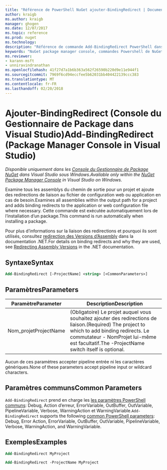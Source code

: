```yaml
---
title: "Référence de PowerShell NuGet ajouter-BindingRedirect | Documents Microsoft"
author: kraigb
ms.author: kraigb
manager: ghogen
ms.date: 12/07/2017
ms.topic: reference
ms.prod: nuget
ms.technology: 
description: "Référence de commande Add-BindingRedirect PowerShell dans la Console du Gestionnaire de Package NuGet dans Visual Studio."
keywords: "NuGet package manager console, commandes Powershell de NuGet, référence NuGet Powershell, Add-BindingRedirect"
ms.reviewer:
- karann-msft
- unniravindranathan
ms.openlocfilehash: 41f27d7a1b6b363a562f26590b220d9e11e944f1
ms.sourcegitcommit: 7969f6cd94eccfee5b62031bb404422139ccc383
ms.translationtype: MT
ms.contentlocale: fr-FR
ms.lasthandoff: 02/20/2018
---
```

# <a name="add-bindingredirect-package-manager-console-in-visual-studio"></a><span data-ttu-id="a785d-104">Ajouter-BindingRedirect (Console du Gestionnaire de Package dans Visual Studio)</span><span class="sxs-lookup"><span data-stu-id="a785d-104">Add-BindingRedirect (Package Manager Console in Visual Studio)</span></span>

<span data-ttu-id="a785d-105">*Disponible uniquement dans les [Console du Gestionnaire de Package NuGet](package-manager-console.md) dans Visual Studio sous Windows.*</span><span class="sxs-lookup"><span data-stu-id="a785d-105">*Available only within the [NuGet Package Manager Console](package-manager-console.md) in Visual Studio on Windows.*</span></span>

<span data-ttu-id="a785d-106">Examine tous les assemblys du chemin de sortie pour un projet et ajoute des redirections de liaison au fichier de configuration web ou application en cas de besoin.</span><span class="sxs-lookup"><span data-stu-id="a785d-106">Examines all assemblies within the output path for a project and adds binding redirects to the application or web configuration file where necessary.</span></span> <span data-ttu-id="a785d-107">Cette commande est exécutée automatiquement lors de l’installation d’un package.</span><span class="sxs-lookup"><span data-stu-id="a785d-107">This command is run automatically when installing a package.</span></span>

<span data-ttu-id="a785d-108">Pour plus d’informations sur la liaison des redirections et pourquoi ils sont utilisés, consultez [redirection des Versions d’Assembly](/dotnet/framework/configure-apps/redirect-assembly-versions) dans la documentation .NET.</span><span class="sxs-lookup"><span data-stu-id="a785d-108">For details on binding redirects and why they are used, see [Redirecting Assembly Versions](/dotnet/framework/configure-apps/redirect-assembly-versions) in the .NET documentation.</span></span>

## <a name="syntax"></a><span data-ttu-id="a785d-109">Syntaxe</span><span class="sxs-lookup"><span data-stu-id="a785d-109">Syntax</span></span>

```ps
Add-BindingRedirect [-ProjectName] <string> [<CommonParameters>]
```

## <a name="parameters"></a><span data-ttu-id="a785d-110">Paramètres</span><span class="sxs-lookup"><span data-stu-id="a785d-110">Parameters</span></span>

| <span data-ttu-id="a785d-111">Paramètre</span><span class="sxs-lookup"><span data-stu-id="a785d-111">Parameter</span></span> | <span data-ttu-id="a785d-112">Description</span><span class="sxs-lookup"><span data-stu-id="a785d-112">Description</span></span> |
| --- | --- |
| <span data-ttu-id="a785d-113">Nom_projet</span><span class="sxs-lookup"><span data-stu-id="a785d-113">ProjectName</span></span> | <span data-ttu-id="a785d-114">(Obligatoire) Le projet auquel vous souhaitez ajouter des redirections de liaison.</span><span class="sxs-lookup"><span data-stu-id="a785d-114">(Required) The project to which to add binding redirects.</span></span> <span data-ttu-id="a785d-115">Le commutateur - NomProjet lui-même est facultatif.</span><span class="sxs-lookup"><span data-stu-id="a785d-115">The -ProjectName switch itself is optional.</span></span> |

<span data-ttu-id="a785d-116">Aucun de ces paramètres accepter pipeline entrée ni les caractères génériques.</span><span class="sxs-lookup"><span data-stu-id="a785d-116">None of these parameters accept pipeline input or wildcard characters.</span></span>

## <a name="common-parameters"></a><span data-ttu-id="a785d-117">Paramètres communs</span><span class="sxs-lookup"><span data-stu-id="a785d-117">Common Parameters</span></span>

<span data-ttu-id="a785d-118">`Add-BindingRedirect` prend en charge les [les paramètres PowerShell communs](http://go.microsoft.com/fwlink/?LinkID=113216): Debug, Action d’erreur, ErrorVariable, OutBuffer, OutVariable, PipelineVariable, Verbose, WarningAction et WarningVariable.</span><span class="sxs-lookup"><span data-stu-id="a785d-118">`Add-BindingRedirect` supports the following [common PowerShell parameters](http://go.microsoft.com/fwlink/?LinkID=113216): Debug, Error Action, ErrorVariable, OutBuffer, OutVariable, PipelineVariable, Verbose, WarningAction, and WarningVariable.</span></span>

## <a name="examples"></a><span data-ttu-id="a785d-119">Exemples</span><span class="sxs-lookup"><span data-stu-id="a785d-119">Examples</span></span>

```ps
Add-BindingRedirect MyProject

Add-BindingRedirect -ProjectName MyProject
```